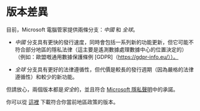 # 版本差異

目前，Microsoft 電腦管家提供兩條分支：*中國* 和 *全球*。

- *中國* 分支具有更快的發行速度，同時會包括一系列新的功能更新，但它可能不符合部分地區的隱私法律（這主要是遙測數據處理數據中心的位置決定的）（例如：歐盟嘅通用數據保護條例 [GDPR]（https://gdpr-info.eu/））。

- *全球* 分支具有更好的法律遵循性，但代價是較長的發行週期（因為嚴格的法律遵循性）和較少的新功能。

但請放心，兩個版本都是*安全*的，並且符合 [Microsoft 隱私聲明](https://privacy.microsoft.com/zh-hant/privacystatement)中的承諾。

你可以從 [這裡](https://aka.ms/PCManagerOFL30101) 下載符合你當前地區政策的版本。
